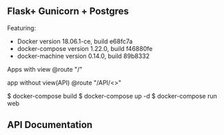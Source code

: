 ## Flask+ Gunicorn + Postgres

Featuring:

- Docker version 18.06.1-ce, build e68fc7a
- docker-compose version 1.22.0, build f46880fe
- docker-machine version 0.14.0, build 89b8332

Apps with view @route "/"

app without view(API) @route "/API/<>"

$ docker-compose build
$ docker-compose up -d
$ docker-compose run web

## API Documentation 
